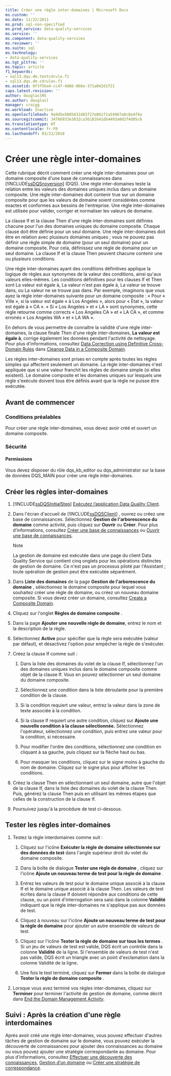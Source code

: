 ```yaml
---
title: Créer une règle inter-domaines | Microsoft Docs
ms.custom: ''
ms.date: 11/22/2011
ms.prod: sql-non-specified
ms.prod_service: data-quality-services
ms.service: ''
ms.component: data-quality-services
ms.reviewer: ''
ms.suite: sql
ms.technology:
- data-quality-services
ms.tgt_pltfrm: ''
ms.topic: article
f1_keywords:
- sql13.dqs.dm.testcdrule.f1
- sql13.dqs.dm.cdrules.f1
ms.assetid: 0f3f5ba4-cc47-4d66-866e-371a042d1f21
caps.latest.revision: ''
author: douglaslMS
ms.author: douglasl
manager: craigg
ms.workload: Inactive
ms.openlocfilehash: 9a9d5e5885832d83f27e061f2a54987a8c8e4f8a
ms.sourcegitcommit: 34766933e3832ca36181641db4493a0d2f4d05c6
ms.translationtype: HT
ms.contentlocale: fr-FR
ms.lasthandoff: 03/22/2018
---
```

# <a name="create-a-cross-domain-rule"></a>Créer une règle inter-domaines
  Cette rubrique décrit comment créer une règle inter-domaines pour un domaine composite d'une base de connaissances dans [!INCLUDE[ssDQSnoversion](../includes/ssdqsnoversion-md.md)] (DQS). Une règle inter-domaines teste la relation entre les valeurs des domaines uniques inclus dans un domaine composite. Une règle inter-domaines doit contenir true sur un domaine composite pour que les valeurs de domaine soient considérées comme exactes et conformes aux besoins de l'entreprise. Une règle inter-domaines est utilisée pour valider, corriger et normaliser les valeurs de domaine.  
  
 La clause If et la clause Then d'une règle inter-domaines sont définies chacune pour l'un des domaines uniques du domaine composite. Chaque clause doit être définie pour un seul domaine. Une règle inter-domaines doit être en relation avec plusieurs domaines uniques ; vous ne pouvez pas définir une règle simple de domaine (pour un seul domaine) pour un domaine composite. Pour cela, définissez une règle de domaine pour un seul domaine. La clause If et la clause Then peuvent chacune contenir une ou plusieurs conditions.  
  
 Une règle inter-domaines ayant des conditions définitives applique la logique de règles aux synonymes de la valeur des conditions, ainsi qu'aux valeurs elles-mêmes. Les conditions définitives pour les clauses If et Then sont La valeur est égale à, La valeur n'est pas égale à, La valeur se trouve dans, ou La valeur ne se trouve pas dans. Par exemple, imaginons que vous ayez la règle inter-domaines suivante pour un domaine composite : « Pour « Ville », si la valeur est égale « à Los Angeles », alors pour « État », la valeur est égale à « CA ». « Si « Los Angeles » et « LA » sont synonymes, cette règle retourne comme corrects « Los Angeles CA » et « LA CA », et comme erronés « Los Angeles WA » et « LA WA ».  
  
 En dehors de vous permettre de connaître la validité d'une règle inter-domaines, la clause finale *Then* d'une règle inter-domaines, **La valeur est égale à**, corrige également les données pendant l'activité de nettoyage. Pour plus d'informations, consultez [Data Correction using Definitive Cross-Domain Rules](../data-quality-services/cleanse-data-in-a-composite-domain.md#CDCorrection) dans [Cleanse Data in a Composite Domain](../data-quality-services/cleanse-data-in-a-composite-domain.md).  
  
 Les règles inter-domaines sont prises en compte après toutes les règles simples qui affectent seulement un domaine. La règle inter-domaines n'est appliquée que si une valeur franchit les règles de domaine simple (si elles existent). Le domaine composite et les domaines uniques sur lesquels une règle s'exécute doivent tous être définis avant que la règle ne puisse être exécutée.  
  
##  <a name="BeforeYouBegin"></a> Avant de commencer  
  
###  <a name="Prerequisites"></a> Conditions préalables  
 Pour créer une règle inter-domaines, vous devez avoir créé et ouvert un domaine composite.  
  
###  <a name="Security"></a> Sécurité  
  
####  <a name="Permissions"></a> Permissions  
 Vous devez disposer du rôle dqs_kb_editor ou dqs_administrator sur la base de données DQS_MAIN pour créer une règle inter-domaines.  
  
##  <a name="Create"></a> Créer les règles inter-domaines  
  
1.  [!INCLUDE[ssDQSInitialStep](../includes/ssdqsinitialstep-md.md)] [Exécutez l’application Data Quality Client](../data-quality-services/run-the-data-quality-client-application.md).  
  
2.  Dans l'écran d'accueil de [!INCLUDE[ssDQSClient](../includes/ssdqsclient-md.md)] , ouvrez ou créez une base de connaissances. Sélectionnez **Gestion de l'arborescence du domaine** comme activité, puis cliquez sur **Ouvrir** ou **Créer**. Pour plus d’informations, consultez [Créer une base de connaissances](../data-quality-services/create-a-knowledge-base.md) ou [Ouvrir une base de connaissances](../data-quality-services/open-a-knowledge-base.md).  
  
    > [!NOTE]  
    >  La gestion de domaine est exécutée dans une page du client Data Quality Service qui contient cinq onglets pour les opérations distinctes de gestion de domaine. Ce n'est pas un processus piloté par l'Assistant ; toute opération de gestion peut être exécutée séparément.  
  
3.  Dans **Liste des domaines** de la page **Gestion de l'arborescence du domaine** , sélectionnez le domaine composite pour lequel vous souhaitez créer une règle de domaine, ou créez un nouveau domaine composite. Si vous devez créer un domaine, consultez [Create a Composite Domain](../data-quality-services/create-a-composite-domain.md).  
  
4.  Cliquez sur l'onglet **Règles de domaine composite** .  
  
5.  Dans la page **Ajouter une nouvelle règle de domaine**, entrez le nom et la description de la règle.  
  
6.  Sélectionnez **Active** pour spécifier que la règle sera exécutée (valeur par défaut), et désactivez l'option pour empêcher la règle de s'exécuter.  
  
7.  Créez la clause If comme suit :  
  
    1.  Dans la liste des domaines du volet de la clause If, sélectionnez l'un des domaines uniques inclus dans le domaine composite comme objet de la clause If. Vous en pouvez sélectionner un seul domaine du domaine composite.  
  
    2.  Sélectionnez une condition dans la liste déroulante pour la première condition de la clause.  
  
    3.  Si la condition requiert une valeur, entrez la valeur dans la zone de texte associée à la condition.  
  
    4.  Si la clause If requiert une autre condition, cliquez sur **Ajoute une nouvelle condition à la clause sélectionnée.** Sélectionnez l'opérateur, sélectionnez une condition, puis entrez une valeur pour la condition, si nécessaire.  
  
    5.  Pour modifier l'ordre des conditions, sélectionnez une condition en cliquant à sa gauche, puis cliquez sur la flèche haut ou bas.  
  
    6.  Pour masquer les conditions, cliquez sur le signe moins à gauche du nom de domaine. Cliquez sur le signe plus pour afficher les conditions.  
  
8.  Créez la clause Then en sélectionnant un seul domaine, autre que l'objet de la clause If, dans la liste des domaines du volet de la clause Then. Puis, générez la clause Then puis en utilisant les mêmes étapes que celles de la construction de la clause If.  
  
9. Poursuivez jusqu'à la procédure de test ci-dessous.  
  
##  <a name="Test"></a> Tester les règles inter-domaines  
  
1.  Testez la règle interdomaines comme suit :  
  
    1.  Cliquez sur l'icône **Exécuter la règle de domaine sélectionnée sur des données de test** dans l'angle supérieur droit du volet du domaine composite.  
  
    2.  Dans la boîte de dialogue **Tester une règle de domaine** , cliquez sur l'icône **Ajoute un nouveau terme de test pour la règle de domaine** .  
  
    3.  Entrez les valeurs de test pour le domaine unique associé à la clause If et le domaine unique associé à la clause Then. Les valeurs de test écrites dans la clause If doivent répondre aux conditions de cette clause, ou un point d'interrogation sera saisi dans la colonne **Validité** indiquant que la règle inter-domaines ne s'applique pas aux données de test.  
  
    4.  Cliquez à nouveau sur l'icône **Ajoute un nouveau terme de test pour la règle de domaine** pour ajouter un autre ensemble de valeurs de test.  
  
    5.  Cliquez sur l'icône **Tester la règle de domaine sur tous les termes** . Si un jeu de valeurs de test est valide, DQS écrit un contrôle dans la colonne **Validité** de la ligne. Si l'ensemble de valeurs de test n'est pas valide, DQS écrit un triangle avec un point d'exclamation dans la colonne Validité de la ligne.  
  
    6.  Une fois le test terminé, cliquez sur **Fermer** dans la boîte de dialogue **Tester la règle de domaine composite** .  
  
2.  Lorsque vous avez terminé vos règles inter-domaines, cliquez sur **Terminer** pour terminer l'activité de gestion de domaine, comme décrit dans [End the Domain Management Activity](http://msdn.microsoft.com/library/ab6505ad-3090-453b-bb01-58435e7fa7c0).  
  
##  <a name="FollowUp"></a> Suivi : Après la création d'une règle interdomaines  
 Après avoir créé une règle inter-domaines, vous pouvez effectuer d'autres tâches de gestion de domaine sur le domaine, vous pouvez exécuter la découverte de connaissances pour ajouter des connaissances au domaine ou vous pouvez ajouter une stratégie correspondante au domaine. Pour plus d’informations, consultez [Effectuer une découverte des connaissances](../data-quality-services/perform-knowledge-discovery.md), [Gestion d’un domaine](../data-quality-services/managing-a-domain.md) ou [Créer une stratégie de correspondance](../data-quality-services/create-a-matching-policy.md).  
  
  
